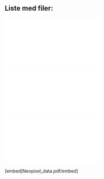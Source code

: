 ## Liste med filer:  
![NodeMCU_data.pdf](NodeMCU_data.pdf "NodeMCU")  
![PIR-sensor_data.pdf](PIR-sensor_data.pdf "PIR-sensor")  
![Neopixel_data.pdf](Neopixel_data.pdf "Neopixel")  

[embed]Neopixel_data.pdf/embed]

